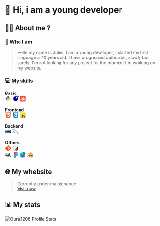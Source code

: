# 👋 Hi, i am a young developer


## 🙋‍♂️ About me ?

### 👀 Who I am
> Helle my name is Jules, I am a young developer, I started my first language at 10 years old. I have progressed quite a bit, slowly but surely.
I'm not looking for any project for the moment I'm working on my website.

### 💻 My skills

<b>Basic</b>
<br>
<code><img height="20" src="https://github.com/devicons/devicon/blob/master/icons/python/python-original.svg"></code>
<code><img height="20" src="https://github.com/devicons/devicon/blob/master/icons/lua/lua-original.svg"></code>
<code><img height="20" src="https://github.com/devicons/devicon/blob/master/icons/swift/swift-original.svg"></code>

<b>Frontend</b>
<br>
<code><img height="20" src="https://github.com/devicons/devicon/blob/master/icons/html5/html5-original.svg"></code>
<code><img height="20" src="https://github.com/devicons/devicon/blob/master/icons/css3/css3-original.svg"></code>
<code><img height="20" src="https://github.com/devicons/devicon/blob/master/icons/javascript/javascript-original.svg"></code>

<b>Backend</b>
<br>
<code><img height="20" src="https://github.com/devicons/devicon/blob/master/icons/php/php-original.svg"></code>
<code><img height="20" src="https://github.com/devicons/devicon/blob/master/icons/mysql/mysql-original.svg"></code>

<b>Others</b>
<br>
<code><img height="20" src="https://github.com/devicons/devicon/blob/master/icons/git/git-original.svg"></code>
<code><img height="20" src="https://github.com/devicons/devicon/blob/master/icons/bash/bash-original.svg"></code>
<br>
<code><img height="20" src="https://github.com/devicons/devicon/blob/master/icons/gimp/gimp-original.svg"></code>
<code><img height="20" src="https://github.com/devicons/devicon/blob/master/icons/figma/figma-original.svg"></code>
<code><img height="20" src="https://github.com/devicons/devicon/blob/master/icons/xcode/xcode-original.svg"></code>
<code><img height="20" src="https://github.com/devicons/devicon/blob/master/icons/blender/blender-original.svg"></code>


## 🌐 My whebsite
> Currently under maintenance
> <br>
> <a href=http://oural.tech>Visit now</a>


## 📊 My stats

![Oural1206 Profile Stats](https://github-readme-stats.vercel.app/api?username=Oural1206&icons=true&lang=EN)
